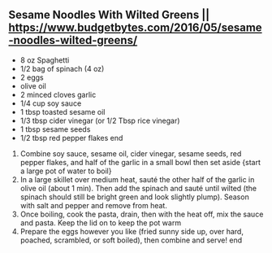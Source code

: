 ## Sesame Noodles With Wilted Greens || https://www.budgetbytes.com/2016/05/sesame-noodles-wilted-greens/

- 8 oz Spaghetti
- 1/2 bag of spinach (4 oz)
- 2 eggs
- olive oil
- 2 minced cloves garlic
- 1/4 cup soy sauce
- 1 tbsp toasted sesame oil
- 1/3 tbsp cider vinegar (or 1/2 Tbsp rice vinegar)
- 1 tbsp sesame seeds
- 1/2 tbsp red pepper flakes
end

1. Combine soy sauce, sesame oil, cider vinegar, sesame seeds, red pepper flakes, and half of the garlic in a small bowl then set aside {start a large pot of water to boil}
2. In a large skillet over medium heat, sauté the other half of the garlic in olive oil (about 1 min). Then add the spinach and sauté until wilted (the spinach should still be bright green and look slightly plump). Season with salt and pepper and remove from heat.
3. Once boiling, cook the pasta, drain, then with the heat off, mix the sauce and pasta. Keep the lid on to keep the pot warm
4. Prepare the eggs however you like (fried sunny side up, over hard, poached, scrambled, or soft boiled), then combine and serve!
end
